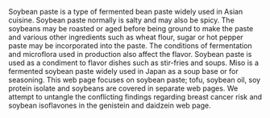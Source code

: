 



Soybean paste is a type of fermented bean paste widely used in Asian cuisine. Soybean paste normally is salty and may also be spicy. The soybeans may be roasted or aged before being ground to make the paste and various other ingredients such as wheat flour, sugar or hot pepper paste may be incorporated into the paste. The conditions of fermentation and microflora used in production also affect the flavor. Soybean paste is used as a condiment to flavor dishes such as stir-fries and soups. Miso is a fermented soybean paste widely used in Japan as a soup base or for seasoning. This web page focuses on soybean paste; tofu, soybean oil, soy protein isolate and soybeans are covered in separate web pages. We attempt to untangle the conflicting findings regarding breast cancer risk and soybean isoflavones in the genistein and daidzein web page.

